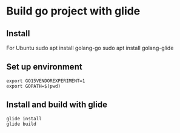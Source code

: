 # Build go project with glide

## Install
For Ubuntu
    sudo apt install golang-go
    sudo apt install golang-glide

## Set up environment
    export GO15VENDOREXPERIMENT=1
    export GOPATH=$(pwd)

## Install and build with glide
    glide install
    glide build
